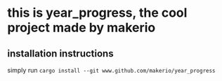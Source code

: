 # this is year_progress, the cool project made by makerio
## installation instructions
simply run `cargo install --git www.github.com/makerio/year_progress`
